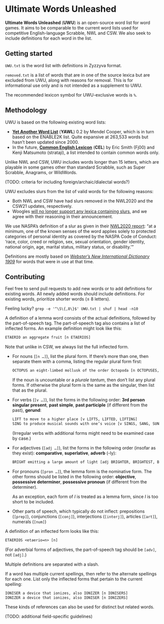 # Ultimate Words Unleashed

**Ultimate Words Unleashed** (**UWU**) is an open-source word list for word
games. It aims to be comparable to the current word lists used for
competitive English-language Scrabble, NWL and CSW. We also seek to include
definitions for each word in the list.

## Getting started

`UWU.txt` is the word list with definitions in Zyzzyva format.

`removed.txt` is a list of words that are in one of the source lexica but are
excluded from UWU, along with reasons for removal. This is for informational
use only and is not intended as a supplement to UWU.

The recommended lexicon symbol for UWU-exclusive words is `%`.

## Methodology

UWU is based on the following existing word lists:

* [**Yet Another Word List**](https://gtoal.com/wordgames/yawl/) (**YAWL**) 0.2
  by Mendel Cooper, which is in turn based on the ENABLE2K list. Quite
  expansive at 263,533 words but hasn’t been updated since 2000.
* In the future, [**Common English Lexicon**](https://github.com/Fj00/CEL)
  (**CEL**) by Eric Smith (Fj00) and Kenji Matsumoto (strataji), a list
  intended to contain common words only.

Unlike NWL and CSW, UWU includes words longer than 15 letters, which are
playable in some games other than standard Scrabble, such as Super Scrabble,
Anagrams, or WildWords.

(TODO: criteria for including foreign/archaic/dialectal words?)

UWU excludes slurs from the list of valid words for the following reasons:

* Both NWL and CSW have had slurs removed in the NWL2020 and the CSW21 updates,
  respectively.
* Woogles [will no longer support any lexica containing slurs](https://docs.google.com/document/d/1JBAABsOPif3bydqhDcbsT_8s3PfhVfyNYw3-VVIvD5Y/edit),
  and we agree with their reasoning in their announcement.

We use NASPA’s definition of a slur as given in their [NWL2020 report](https://scrabbleplayers.org/words/nwl2020/NWL2020-final-report.pdf):
“at a minimum, one of the known senses of the word applies solely to protected
categories of personal identity as covered by the NASPA Code of Conduct: ‘race,
color, creed or religion, sex, sexual orientation, gender identity, national
origin, age, marital status, military status, or disability.’”

Definitions are mostly based on [*Webster’s New International Dictionary 1909*](https://www.websters1913.com) for words that were in use at that time.

## Contributing

Feel free to send pull requests to add new words or to add definitions for
existing words. All newly added words should include definitions. For existing words, prioritize shorter words (≤ 8 letters).

Feeling lucky? `grep -e '^\S\{,8\}$' UWU.txt | shuf | head -n10`

A definition of a lemma word consists of the actual definitions, followed by
the part-of-speech tag. The part-of-speech tag also contains a list of
inflected forms. An example definition might look like this:

```txt
ETAERIO an aggregate fruit [n ETAERIOS]
```

Note that unlike in CSW, we always list the full inflected form.

* For nouns (`[n …]`), list the plural form. If there’s more than one, then
  separate them with a comma, listing the regular plural form first:

  ```txt
  OCTOPUS an eight-limbed mollusk of the order Octopoda [n OCTOPUSES, OCTOPI, OCTOPODES]
  ```

  If the noun is uncountable or a *plurale tantum*, then don’t list any plural
  forms. If otherwise the plural form is the same as the singular, then list
  that as the plural.
* For verbs (`[v …]`), list the forms in the following order:
  **3rd person singular present**, **past simple**, **past participle** (if
  different from the past), **gerund**:

  ```txt
  LIFT to move to a higher place [v LIFTS, LIFTED, LIFTING]
  SING to produce musical sounds with one’s voice [v SINGS, SANG, SUNG, SINGING]
  ```
  
  (Irregular verbs with additional forms might need to be examined case by case.)
* For adjectives (`[adj …]`), list the forms in the following order (insofar
  as they exist):
  **comparative**, **superlative**, **adverb** (-ly):

  ```txt
  BRIGHT emitting a large amount of light [adj BRIGHTER, BRIGHTEST, BRIGHTLY]
  ```

* For pronouns (`[pron …]`), the lemma form is the nominative form. The other
  forms should be listed in the following order:
  **objective**, **possessive determiner**, **possessive pronoun** (if
  different from the determiner).

  As an exception, each form of *I* is treated as a lemma form, since *I* is
  too short to be included.

* Other parts of speech, which typically do not inflect: prepositions
  (`[prep]`), conjunctions (`[conj]`), interjections (`[interj]`), articles
  (`[art]`), numerals (`[num]`)

A definition of an inflected form looks like this:

```txt
ETAERIOS <etaerio=n> [n]
```

(For adverbial forms of adjectives, the part-of-speech tag should be `[adv]`,
not `[adj]`.)

Multiple definitions are separated with a slash.

If a word has multiple current spellings, then refer to the alternate spellings
for each one. List only the inflected forms that pertain to the current
spelling:

```txt
IONISER a device that ionizes, also IONIZER [n IONISERS]
IONIZER a device that ionizes, also IONISER [n IONIZERS]
```

These kinds of references can also be used for distinct but related words.

(TODO: additional field-specific guidelines)

